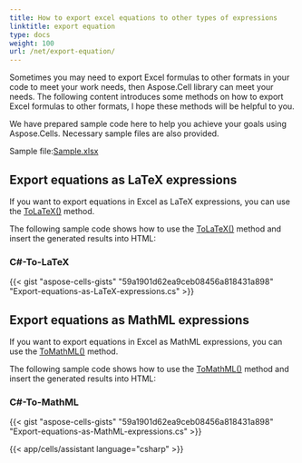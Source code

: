 ```yaml
---
title: How to export excel equations to other types of expressions
linktitle: export equation
type: docs
weight: 100
url: /net/export-equation/
---
```


Sometimes you may need to export Excel formulas to other formats in your code to meet your work needs, then Aspose.Cell library can meet your needs. The following content introduces some methods on how to export Excel formulas to other formats, I hope these methods will be helpful to you.

We have prepared sample code here to help you achieve your goals using Aspose.Cells. Necessary sample files are also provided.

Sample file:[Sample.xlsx](Sample.xlsx)

## Export equations as LaTeX expressions

If you want to export equations in Excel as LaTeX expressions, you can use the [ToLaTeX()](https://reference.aspose.com/cells/net/aspose.cells.drawing.equations/equationnode/tolatex/) method. 

The following sample code shows how to use the [ToLaTeX()](https://reference.aspose.com/cells/net/aspose.cells.drawing.equations/equationnode/tolatex/) method and insert the generated results into HTML:

### C#-To-LaTeX

{{< gist "aspose-cells-gists" "59a1901d62ea9ceb08456a818431a898" "Export-equations-as-LaTeX-expressions.cs" >}}

## Export equations as MathML expressions

If you want to export equations in Excel as MathML expressions, you can use the [ToMathML()](https://reference.aspose.com/cells/net/aspose.cells.drawing.equations/equationnode/tomathml/) method. 

The following sample code shows how to use the [ToMathML()](https://reference.aspose.com/cells/net/aspose.cells.drawing.equations/equationnode/tomathml/) method and insert the generated results into HTML:

### C#-To-MathML

{{< gist "aspose-cells-gists" "59a1901d62ea9ceb08456a818431a898" "Export-equations-as-MathML-expressions.cs" >}}



{{< app/cells/assistant language="csharp" >}}